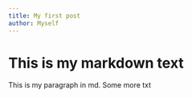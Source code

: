 ```yaml
---
title: My first post
author: Myself
---
```


# This is my markdown text

This is my paragraph in md. Some more txt